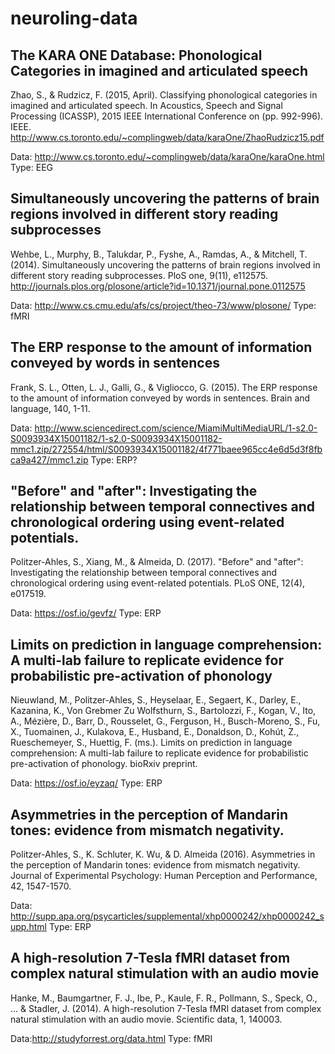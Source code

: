 # neuroling-data

## The KARA ONE Database: Phonological Categories in imagined and articulated speech

Zhao, S., & Rudzicz, F. (2015, April). Classifying phonological categories in imagined and articulated speech. 
In Acoustics, Speech and Signal Processing (ICASSP), 2015 IEEE International Conference on (pp. 992-996). IEEE. 
http://www.cs.toronto.edu/~complingweb/data/karaOne/ZhaoRudzicz15.pdf

Data: http://www.cs.toronto.edu/~complingweb/data/karaOne/karaOne.html
Type: EEG

## Simultaneously uncovering the patterns of brain regions involved in different story reading subprocesses

Wehbe, L., Murphy, B., Talukdar, P., Fyshe, A., Ramdas, A., & Mitchell, T. (2014). 
Simultaneously uncovering the patterns of brain regions involved in different story reading subprocesses. 
PloS one, 9(11), e112575. http://journals.plos.org/plosone/article?id=10.1371/journal.pone.0112575

Data: http://www.cs.cmu.edu/afs/cs/project/theo-73/www/plosone/
Type: fMRI

## The ERP response to the amount of information conveyed by words in sentences

Frank, S. L., Otten, L. J., Galli, G., & Vigliocco, G. (2015). The ERP response to the amount of information conveyed by words in sentences. Brain and language, 140, 1-11.

Data: http://www.sciencedirect.com/science/MiamiMultiMediaURL/1-s2.0-S0093934X15001182/1-s2.0-S0093934X15001182-mmc1.zip/272554/html/S0093934X15001182/4f771baee965cc4e6d5d3f8fbca9a427/mmc1.zip
Type: ERP?

## "Before" and "after": Investigating the relationship between temporal connectives and chronological ordering using event-related potentials.

Politzer-Ahles, S., Xiang, M., & Almeida, D. (2017). "Before" and "after": Investigating the relationship between temporal connectives and chronological ordering using event-related potentials. PLoS ONE, 12(4), e017519.

Data: https://osf.io/gevfz/
Type: ERP

## Limits on prediction in language comprehension: A multi-lab failure to replicate evidence for probabilistic pre-activation of phonology

Nieuwland, M., Politzer-Ahles, S., Heyselaar, E., Segaert, K., Darley, E., Kazanina, K., Von Grebmer Zu Wolfsthurn, S., Bartolozzi, F., Kogan, V., Ito, A., Mézière, D., Barr, D., Rousselet, G., Ferguson, H., Busch-Moreno, S., Fu, X., Tuomainen, J., Kulakova, E., Husband, E., Donaldson, D., Kohút, Z., Rueschemeyer, S., Huettig, F. (ms.). Limits on prediction in language comprehension: A multi-lab failure to replicate evidence for probabilistic pre-activation of phonology. bioRxiv preprint.

Data: https://osf.io/eyzaq/
Type: ERP

## Asymmetries in the perception of Mandarin tones: evidence from mismatch negativity.

Politzer-Ahles, S., K. Schluter, K. Wu, & D. Almeida (2016). Asymmetries in the perception of Mandarin tones: evidence from mismatch negativity. Journal of Experimental Psychology: Human Perception and Performance, 42, 1547-1570.

Data: http://supp.apa.org/psycarticles/supplemental/xhp0000242/xhp0000242_supp.html
Type: ERP


## A high-resolution 7-Tesla fMRI dataset from complex natural stimulation with an audio movie

Hanke, M., Baumgartner, F. J., Ibe, P., Kaule, F. R., Pollmann, S., Speck, O., ... & Stadler, J. (2014). A high-resolution 7-Tesla fMRI dataset from complex natural stimulation with an audio movie. Scientific data, 1, 140003.

Data:http://studyforrest.org/data.html
Type: fMRI
